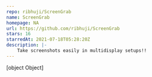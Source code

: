 ```yaml
---
repo: ribhuji/ScreenGrab
name: ScreenGrab
homepage: NA
url: https://github.com/ribhuji/ScreenGrab
stars: 16
starredAt: 2021-07-18T05:28:20Z
description: |-
    Take screenshots easily in multidisplay setups!!
---
```


[object Object]

